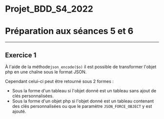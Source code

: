 # Projet_BDD_S4_2022

# Préparation aux séances 5 et 6

---

## Exercice 1

À l'aide de la méthode```json_encode($o)``` il est possible de transformer l'objet php en une chaîne sous le format JSON.

Cependant celui-ci peut être retourné sous 2 formes :
- Sous la forme d'un tableau si l'objet donné est un tableau sans ajout de clés personnalisées.
- Sous la forme d'un objet php si l'objet donné est un tableau contenant des clés personnalisées ou que le paramètre ```JSON_FORCE_OBJECT``` y est ajouté.